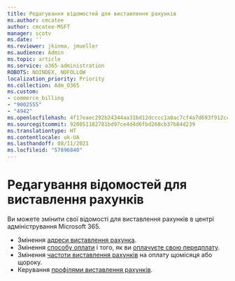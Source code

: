 ```yaml
---
title: Редагування відомостей для виставлення рахунків
ms.author: cmcatee
author: cmcatee-MSFT
manager: scotv
ms.date: ''
ms.reviewer: jkinma, jmueller
ms.audience: Admin
ms.topic: article
ms.service: o365-administration
ROBOTS: NOINDEX, NOFOLLOW
localization_priority: Priority
ms.collection: Adm_O365
ms.custom:
- commerce_billing
- "9002555"
- "4942"
ms.openlocfilehash: 4f17eaec292b24344aa31bd12dcccc1a0ac7cf4a7d693f912ccfc03ac316db47
ms.sourcegitcommit: 920051182781bd97ce4d4d6fbd268cb37b84d239
ms.translationtype: HT
ms.contentlocale: uk-UA
ms.lasthandoff: 08/11/2021
ms.locfileid: "57896840"
---
```

# <a name="change-billing-information"></a>Редагування відомостей для виставлення рахунків

Ви можете змінити свої відомості для виставлення рахунків в центрі адміністрування Microsoft 365. 

- Змінення [адреси виставлення рахунка](https://docs.microsoft.com/microsoft-365/commerce/billing-and-payments/change-your-billing-addresses).
- Змінення [способу оплати](https://docs.microsoft.com/microsoft-365/commerce/billing-and-payments/manage-payment-methods) і того, як ви [оплачуєте свою передплату](https://docs.microsoft.com/microsoft-365/commerce/billing-and-payments/pay-for-your-subscription).
- Змінення [частоти виставлення рахунків](https://docs.microsoft.com/microsoft-365/commerce/billing-and-payments/change-payment-frequency) на оплату щомісяця або щороку.
- Керування [профілями виставлення рахунків](https://docs.microsoft.com/microsoft-365/commerce/billing-and-payments/manage-billing-profiles).
